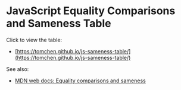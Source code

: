 # JavaScript Equality Comparisons and Sameness Table

Click to view the table:

* [https://tomchen.github.io/js-sameness-table/](https://tomchen.github.io/js-sameness-table/)

See also:

* [MDN web docs: Equality comparisons and sameness](https://developer.mozilla.org/en-US/docs/Web/JavaScript/Equality_comparisons_and_sameness)
